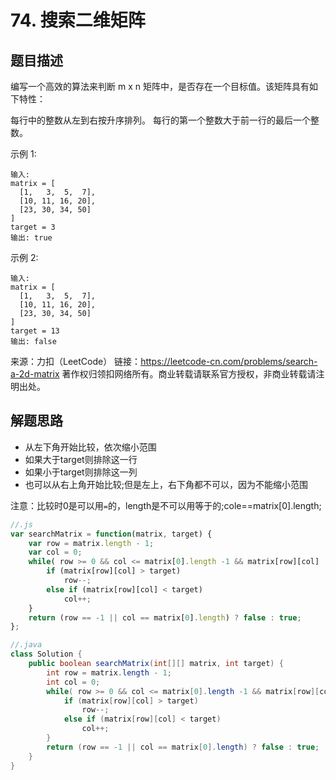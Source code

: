 # 74. 搜索二维矩阵

## 题目描述

编写一个高效的算法来判断 m x n 矩阵中，是否存在一个目标值。该矩阵具有如下特性：

每行中的整数从左到右按升序排列。
每行的第一个整数大于前一行的最后一个整数。

示例 1:
```
输入:
matrix = [
  [1,   3,  5,  7],
  [10, 11, 16, 20],
  [23, 30, 34, 50]
]
target = 3
输出: true
```
示例 2:

```
输入:
matrix = [
  [1,   3,  5,  7],
  [10, 11, 16, 20],
  [23, 30, 34, 50]
]
target = 13
输出: false
```
来源：力扣（LeetCode）
链接：https://leetcode-cn.com/problems/search-a-2d-matrix
著作权归领扣网络所有。商业转载请联系官方授权，非商业转载请注明出处。

## 解题思路

- 从左下角开始比较，依次缩小范围
- 如果大于target则排除这一行
- 如果小于target则排除这一列
- 也可以从右上角开始比较;但是左上，右下角都不可以，因为不能缩小范围

注意：比较时0是可以用`=`的，length是不可以用等于的;cole==matrix[0].length;

```js
//.js
var searchMatrix = function(matrix, target) {
    var row = matrix.length - 1;
    var col = 0;
    while( row >= 0 && col <= matrix[0].length -1 && matrix[row][col] != target) {
        if (matrix[row][col] > target)
            row--;
        else if (matrix[row][col] < target) 
            col++; 
    }
    return (row == -1 || col == matrix[0].length) ? false : true;
};
```

```java
//.java
class Solution {
    public boolean searchMatrix(int[][] matrix, int target) {
        int row = matrix.length - 1;
        int col = 0;
        while( row >= 0 && col <= matrix[0].length -1 && matrix[row][col] != target) {
            if (matrix[row][col] > target)
                row--;
            else if (matrix[row][col] < target) 
                col++; 
        }
        return (row == -1 || col == matrix[0].length) ? false : true;
    }
}
```